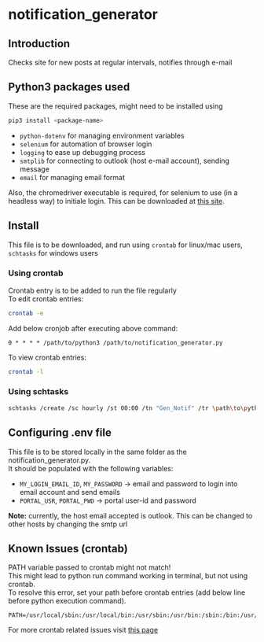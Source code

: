 # notification_generator
## Introduction
Checks site for new posts at regular intervals, notifies through e-mail

## Python3 packages used
These are the required packages, might need to be installed using
```sh
pip3 install <package-name>
```
- `python-dotenv` for managing environment variables
- `selenium` for automation of browser login
- `logging` to ease up debugging process
- `smtplib` for connecting to outlook (host e-mail account), sending message
- `email` for managing email format

Also, the chromedriver executable is required, for selenium to use (in a headless way) to initiale login. This can be downloaded at [this site](https://chromedriver.chromium.org/downloads).
## Install
This file is to be downloaded, and run using `crontab` for linux/mac users, `schtasks` for windows users

### Using crontab
Crontab entry is to be added to run the file regularly <br />
To edit crontab entries:
```sh
crontab -e
```
Add below cronjob after executing above command:
```
0 * * * * /path/to/python3 /path/to/notification_generator.py
```
To view crontab entries:
```sh
crontab -l
```

### Using schtasks
```sh
schtasks /create /sc hourly /st 00:00 /tn "Gen_Notif" /tr \path\to\python3 \path\to\notification_generator.py
```

## Configuring .env file
This file is to be stored locally in the same folder as the notification_generator.py. <br />
It should be populated with the following variables:
- `MY_LOGIN_EMAIL_ID`, `MY_PASSWORD` -> email and password to login into email account and send emails
- `PORTAL_USR`, `PORTAL_PWD` -> portal user-id and password

**Note:** currently, the host email accepted is outlook. This can be changed to other hosts by changing the smtp url

## Known Issues (crontab)
PATH variable passed to crontab might not match! <br />
This might lead to python run command working in terminal, but not using crontab. <br />
To resolve this error, set your path before crontab entries (add below line before python execution command). <br />
```
PATH=/usr/local/sbin:/usr/local/bin:/usr/sbin:/usr/bin:/sbin:/bin:/usr/games:/usr/local/games:/snap/bin
```
For more crontab related issues visit [this page](https://askubuntu.com/questions/23009/why-crontab-scripts-are-not-working)

